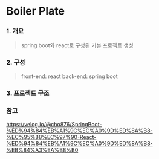 # Boiler Plate


### 1. 개요
> spring boot와 react로 구성된 기본 프로젝트 생성

### 2. 구성
>   front-end: react   back-end: spring boot

### 3. 프로젝트 구조


### 참고 
<https://velog.io/@cho876/SpringBoot-%ED%94%84%EB%A1%9C%EC%A0%9D%ED%8A%B8-%EC%95%88%EC%97%90-React-%ED%94%84%EB%A1%9C%EC%A0%9D%ED%8A%B8-%EB%84%A3%EA%B8%B0>
